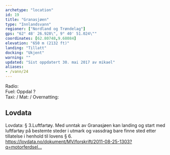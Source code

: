 ```yaml
---
archetype: "location"
id: 19
title: "Granasjøen"
type: "Innlandsvann"
regioner: ["Nordland og Trøndelag"]
gps: "62° 48' 26.928\", 9° 40' 51.024\""
coordinates: [62.80748,9.68084]
elevation: "650 m (2132 ft)"
landing: "Tillatt"
docking: "Ukjent"
warning: ""
updated: "Sist oppdatert 30. mai 2017 av mikael"
aliases:
- /vann/24
---
```


Radio:\
Fuel: Oppdal ?\
Taxi: /  Mat: / Overnatting:

## Lovdata

Lovdata: § 3.Luftfartøy. Med unntak av Granasjøen kan landing og start med luftfartøy på bestemte steder i utmark og vassdrag bare finne sted etter tillatelse i henhold til lovens § 6.\
https://lovdata.no/dokument/MV/forskrift/2011-08-25-1303?q=motorferdsel…
